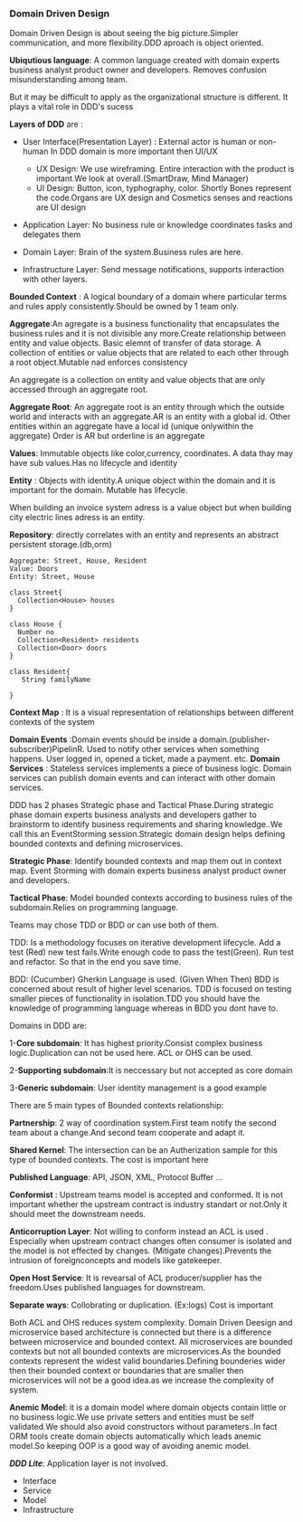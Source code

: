 ### Domain Driven Design

Domain Driven Design is about seeing the big picture.Simpler communication, and more flexibility.DDD aproach is object oriented.

__Ubiqutious language__: A common language created with domain experts business analyst product owner and developers. Removes confusion misunderstanding among team.

But it may be difficult to apply as the organizational structure is different. It plays a vital role in DDD's sucess

__Layers of DDD__ are :
- User Interface(Presentation Layer) : External actor is human or non-human In DDD domain is more important then UI/UX

  - UX Design: We use wireframing. Entire  interaction with the product is important.We look at overall.(SmartDraw, Mind Manager)
  - UI Design: Button, icon, typhography, color. Shortly Bones represent the code.Organs are UX design and Cosmetics senses and reactions are UI design

- Application Layer: No business rule or knowledge coordinates tasks and delegates them
- Domain Layer: Brain of the system.Business rules are here.
- Infrastructure Layer: Send message notifications, supports interaction with other layers.

__Bounded Context__ : A logical boundary of a domain where particular terms and rules apply consistently.Should be owned by 1 team only.

__Aggregate__:An agregate is a business functionality that encapsulates the business rules and it is not divisible any more.Create relationship between entity and value objects. Basic elemnt of transfer of data storage. A collection of entities or value objects that are related to each other through a root object.Mutable nad enforces consistency

An aggregate is a collection on entity and value objects that are only accessed through an aggregate root. 

__Aggregate Root__: An aggregate root is an entity through which the outside world and interacts with an aggregate.AR is an entity with a global id. Other entities within an aggregate have a local id (unique onlywithin the aggregate) Order is AR but orderline is an aggregate


__Values__: Immutable objects like color,currency, coordinates. A data thay may have sub values.Has no lifecycle and identity

__Entity__ : Objects with identity.A unique object within the domain and it is important for the domain. Mutable has lifecycle.

When building an invoice system adress is a value object but when building city electric lines adress is an entity.

__Repository__: directly correlates with an entity and represents an abstract persistent storage.(db,orm)

```
Aggregate: Street, House, Resident
Value: Doors
Entity: Street, House 

class Street{
  Collection<House> houses
}

class House {
  Number no
  Collection<Resident> residents
  Collection<Door> doors
}

class Resident{
   String familyName

}

```


__Context Map__ : It is a visual representation of relationships between different contexts of the system

__Domain Events__ :Domain events should be inside a domain.(publisher-subscriber)PipelinR. Used to notify other services when something happens. User logged in, opened a ticket, made a payment. etc.
__Domain Services__ : Stateless services implements a piece of business logic. Domain services can publish domain events and can interact with other domain services.


DDD has 2 phases Strategic phase and Tactical Phase.During strategic phase domain experts business analysts and developers gather  to brainstorm to identify business requirements and sharing knowledge..We call this an EventStorming session.Strategic domain design helps defining bounded contexts and defining microservices.

__Strategic Phase__: Identify bounded contexts and map them out in context map. Event Storming with domain experts business analyst product owner and developers.

__Tactical Phase__: Model bounded contexts according to business rules of the subdomain.Relies on programming language.

Teams may chose TDD or BDD or can use both of them.

TDD: Is a methodology focuses on iterative development lifecycle. Add a test (Red) new test fails.Write enough code to pass the test(Green). Run test and refactor. So that in the end you save time.

BDD: (Cucumber) Gherkin Language is used. (Given When Then) BDD is concerned about result of higher level scenarios. TDD is focused on testing smaller pieces of functionality in isolation.TDD you should have the knowledge of programming language whereas in BDD you dont have to.

Domains in DDD are:

1-__Core subdomain__: It has highest priority.Consist complex business logic.Duplication can not be used here. ACL or OHS can be used.

2-__Supporting subdomain__:It is neccessary but not accepted as core domain 

3-__Generic subdomain__: User identity management is a good example




There are 5 main types of Bounded contexts relationship:

__Partnership__: 2 way of coordination system.First team notify the second team about a change.And second team cooperate and adapt it.

__Shared Kernel__: The intersection can be an Autherization sample for this type of bounded contexts. The cost is important here


__Published Language__: API, JSON, XML, Protocol Buffer ...

__Conformist__ : Upstream teams model is accepted and conformed. It is not important whether the upstream contract is industry standart or not.Only it should meet the downstream needs.

__Anticorruption Layer__: Not willing to conform instead  an ACL is used . Especially when upstream contract changes often consumer is isolated and the model is not effected by changes. (Mitigate changes).Prevents the intrusion of foreignconcepts and models like gatekeeper.

__Open Host Service__: It is revearsal of ACL producer/supplier has the freedom.Uses published languages for downstream.


__Separate ways__: Collobrating or duplication. (Ex:logs) Cost is important



Both ACL and OHS reduces system complexity.
Domain Driven Deesign and microservice based architecture is connected but there is a difference between microservice and bounded context. All microservices are bounded contexts but not all bounded contexts are microservices.As the bounded contexts represent the widest valid boundaries.Defining bounderies wider then their bounded context or boundaries that are smaller then microservices will not be a good idea.as we increase the complexity of system.





__Anemic Model__: it is a domain model where domain objects contain little or no business logic.We use private setters and entities must be self validated.We should also avoid constructors without parameters..In fact ORM tools create domain objects automatically which leads anemic model.So keeping OOP is a good way of avoiding anemic model.


___DDD Lite___:   Application layer is not involved.

- Interface
- Service
- Model
- Infrastructure

